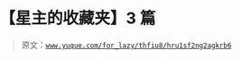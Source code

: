 # 【星主的收藏夹】3 篇

> 原文：[`www.yuque.com/for_lazy/thfiu8/hru1sf2ng2agkrb6`](https://www.yuque.com/for_lazy/thfiu8/hru1sf2ng2agkrb6)

